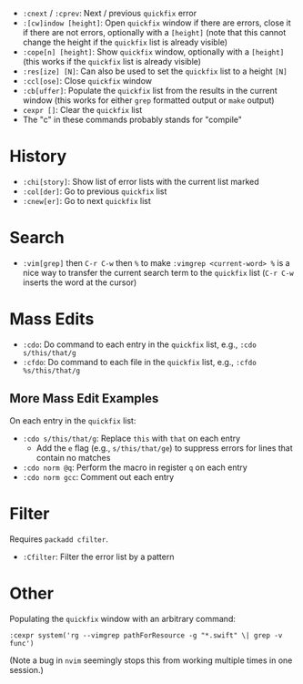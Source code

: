 - `:cnext` / `:cprev`: Next / previous `quickfix` error
- `:[cw]indow [height]`: Open `quickfix` window if there are errors, close it if there are not errors, optionally with a `[height]` (note that this cannot change the height if the `quickfix` list is already visible)
- `:cope[n] [height]`: Show `quickfix` window, optionally with a `[height]` (this works if the `quickfix` list is already visible)
- `:res[ize] [N]`: Can also be used to set the `quickfix` list to a height `[N]`
- `:ccl[ose]`: Close `quickfix` window
- `:cb[uffer]`: Populate the `quickfix` list from the results in the current window (this works for either `grep` formatted output or `make` output)
- `cexpr []`: Clear the `quickfix` list
- The "c" in these commands probably stands for "compile"

# History

- `:chi[story]`: Show list of error lists with the current list marked
- `:col[der]`: Go to previous `quickfix` list
- `:cnew[er]`: Go to next `quickfix` list

# Search

- `:vim[grep]` then `C-r C-w` then `%` to make `:vimgrep <current-word> %` is a nice way to transfer the current search term to the `quickfix` list (`C-r C-w` inserts the word at the cursor)

# Mass Edits

- `:cdo`: Do command to each entry in the `quickfix` list, e.g., `:cdo s/this/that/g`
- `:cfdo`: Do command to each file in the `quickfix` list, e.g., `:cfdo %s/this/that/g`

## More Mass Edit Examples

On each entry in the `quickfix` list:

- `:cdo s/this/that/g`: Replace `this` with `that` on each entry
    - Add the `e` flag (e.g., `s/this/that/ge`) to suppress errors for lines that contain no matches
- `:cdo norm @q`: Perform the macro in register `q` on each entry
- `:cdo norm gcc`: Comment out each entry

# Filter

Requires `packadd cfilter`.

- `:Cfilter`: Filter the error list by a pattern

# Other

Populating the `quickfix` window with an arbitrary command:

	:cexpr system('rg --vimgrep pathForResource -g "*.swift" \| grep -v func')

(Note a bug in `nvim` seemingly stops this from working multiple times in one session.)
